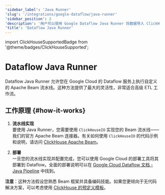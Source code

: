 ```yaml
---
'sidebar_label': 'Java Runner'
'slug': '/integrations/google-dataflow/java-runner'
'sidebar_position': 2
'description': '用户可以使用 Google Dataflow Java Runner 将数据导入 ClickHouse'
'title': 'Dataflow Java Runner'
---
```


import ClickHouseSupportedBadge from '@theme/badges/ClickHouseSupported';


# Dataflow Java Runner

<ClickHouseSupportedBadge/>

Dataflow Java Runner 允许您在 Google Cloud 的 Dataflow 服务上执行自定义的 Apache Beam 流水线。这种方法提供了最大的灵活性，非常适合高级 ETL 工作流。

## 工作原理 {#how-it-works}

1. **流水线实现**  
   要使用 Java Runner，您需要使用 `ClickHouseIO` 实现您的 Beam 流水线——我们的官方 Apache Beam 连接器。有关如何使用 `ClickHouseIO` 的代码示例和说明，请访问 [ClickHouse Apache Beam](/integrations/apache-beam)。

2. **部署**  
   一旦您的流水线实现并配置完成，您可以使用 Google Cloud 的部署工具将其部署到 Dataflow。全面的部署说明可以在 [Google Cloud Dataflow 文档 - Java Pipeline](https://cloud.google.com/dataflow/docs/quickstarts/create-pipeline-java) 中找到。

**注意**：这种方法假设您熟悉 Beam 框架并具备编码技能。如果您更倾向于无代码解决方案，可以考虑使用 [ClickHouse 的预定义模板](./templates)。
